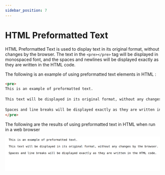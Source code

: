 ```yaml
---
sidebar_position: 7
---
```


# HTML Preformatted Text

HTML Preformatted Text is used to display text in its original format, without changes by the browser. The text in the `<pre></pre>` tag will be displayed in monospaced font, and the spaces and newlines will be displayed exactly as they are written in the HTML code.

The following is an example of using preformatted text elements in HTML :

```html title="index.html"
<pre>
This is an example of preformatted text.

This text will be displayed in its original format, without any changes by the browser.

Spaces and line breaks will be displayed exactly as they are written in the HTML code.
</pre>
```

The following are the results of using preformatted text in HTML when run in a web browser

![Docs Version Dropdown](./img/html-preformatted-text/html-preformatted-text.png)
